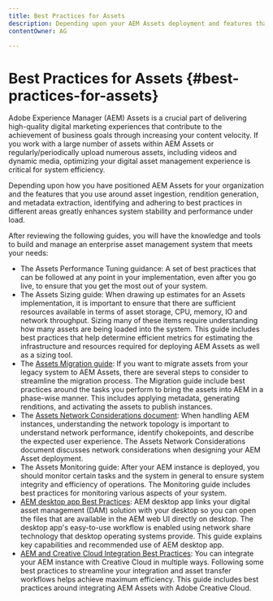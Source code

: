 ```yaml
---
title: Best Practices for Assets
description: Depending upon your AEM Assets deployment and features that you use for asset ingestion, rendition generation, and metadata extraction, identifying and adhering to best practices in different areas greatly enhances system stability and performance under load.
contentOwner: AG

---
```


# Best Practices for Assets {#best-practices-for-assets}

Adobe Experience Manager (AEM) Assets is a crucial part of delivering high-quality digital marketing experiences that contribute to the achievement of business goals through increasing your content velocity. If you work with a large number of assets within AEM Assets or regularly/periodically upload numerous assets, including videos and dynamic media, optimizing your digital asset management experience is critical for system efficiency.

Depending upon how you have positioned AEM Assets for your organization and the features that you use around asset ingestion, rendition generation, and metadata extraction, identifying and adhering to best practices in different areas greatly enhances system stability and performance under load.

After reviewing the following guides, you will have the knowledge and tools to build and manage an enterprise asset management system that meets your needs:

* The Assets Performance Tuning guidance: A set of best practices that can be followed at any point in your implementation, even after you go live, to ensure that you get the most out of your system.
* The Assets Sizing guide: When drawing up estimates for an Assets implementation, it is important to ensure that there are sufficient resources available in terms of asset storage, CPU, memory, IO and network throughput. Sizing many of these items require understanding how many assets are being loaded into the system. This guide includes best practices that help determine efficient metrics for estimating the infrastructure and resources required for deploying AEM Assets as well as a sizing tool.
* The [Assets Migration guide](/help/assets/assets-migration-guide.md): If you want to migrate assets from your legacy system to AEM Assets, there are several steps to consider to streamline the migration process. The Migration guide include best practices around the tasks you perform to bring the assets into AEM in a phase-wise manner. This includes applying metadata, generating renditions, and activating the assets to publish instances.
* The [Assets Network Considerations document](/help/assets/assets-network-considerations.md): When handling AEM instances, understanding the network topology is important to understand network performance, identify chokepoints, and describe the expected user experience. The Assets Network Considerations document discusses network considerations when designing your AEM Asset deployment.
* The Assets Monitoring guide: After your AEM instance is deployed, you should monitor certain tasks and the system in general to ensure system integrity and efficiency of operations. The Monitoring guide includes best practices for monitoring various aspects of your system.
* [AEM desktop app Best Practices](https://helpx.adobe.com/experience-manager/desktop-app/aem-desktop-app-best-practices.html): AEM desktop app links your digital asset management (DAM) solution with your desktop so you can open the files that are available in the AEM web UI directly on desktop. The desktop app's easy-to-use workflow is enabled using network share technology that desktop operating systems provide. This guide explains key capabilities and recommended use of AEM desktop app.
* [AEM and Creative Cloud Integration Best Practices](/help/assets/aem-cc-integration-best-practices.md): You can integrate your AEM instance with Creative Cloud in multiple ways. Following some best practices to streamline your integration and asset transfer workflows helps achieve maximum efficiency. This guide includes best practices around integrating AEM Assets with Adobe Creative Cloud.
